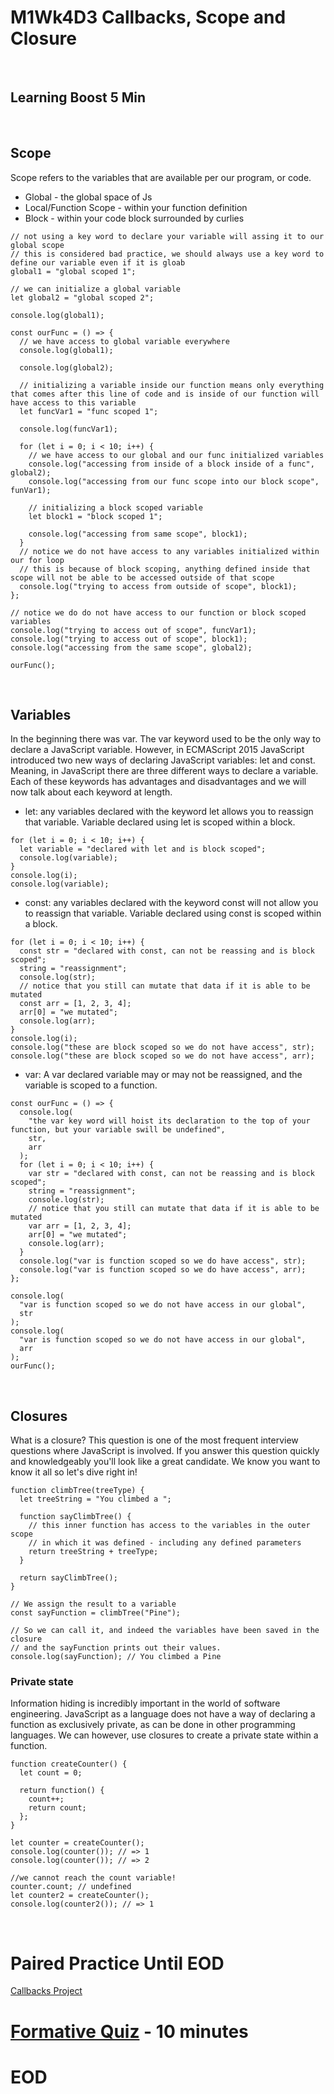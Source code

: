 # M1Wk4D3 Callbacks, Scope and Closure
<br/>

## Learning Boost 5 Min
<br/>

## Scope
Scope refers to the variables that are available per our program, or code.
- Global - the global space of Js
- Local/Function Scope - within your function definition
- Block - within your code block surrounded by curlies

```
// not using a key word to declare your variable will assing it to our global scope
// this is considered bad practice, we should always use a key word to define our variable even if it is gloab
global1 = "global scoped 1";

// we can initialize a global variable
let global2 = "global scoped 2";

console.log(global1);

const ourFunc = () => {
  // we have access to global variable everywhere
  console.log(global1);

  console.log(global2);

  // initializing a variable inside our function means only everything that comes after this line of code and is inside of our function will have access to this variable
  let funcVar1 = "func scoped 1";

  console.log(funcVar1);

  for (let i = 0; i < 10; i++) {
    // we have access to our global and our func initialized variables
    console.log("accessing from inside of a block inside of a func", global2);
    console.log("accessing from our func scope into our block scope", funVar1);

    // initializing a block scoped variable
    let block1 = "block scoped 1";

    console.log("accessing from same scope", block1);
  }
  // notice we do not have access to any variables initialized within our for loop
  // this is because of block scoping, anything defined inside that scope will not be able to be accessed outside of that scope
  console.log("trying to access from outside of scope", block1);
};

// notice we do do not have access to our function or block scoped variables
console.log("trying to access out of scope", funcVar1);
console.log("trying to access out of scope", block1);
console.log("accessing from the same scope", global2);

ourFunc();

```
<br/>

## Variables
In the beginning there was var. The var keyword used to be the only way to declare a JavaScript variable. However, in ECMAScript 2015 JavaScript introduced two new ways of declaring JavaScript variables: let and const. Meaning, in JavaScript there are three different ways to declare a variable. Each of these keywords has advantages and disadvantages and we will now talk about each keyword at length.
- let: any variables declared with the keyword let allows you to reassign that variable. Variable declared using let is scoped within a block.
```
for (let i = 0; i < 10; i++) {
  let variable = "declared with let and is block scoped";
  console.log(variable);
}
console.log(i);
console.log(variable);

```
- const: any variables declared with the keyword const will not allow you to reassign that variable. Variable declared using const is scoped within a block.
```
for (let i = 0; i < 10; i++) {
  const str = "declared with const, can not be reassing and is block scoped";
  string = "reassignment";
  console.log(str);
  // notice that you still can mutate that data if it is able to be mutated
  const arr = [1, 2, 3, 4];
  arr[0] = "we mutated";
  console.log(arr);
}
console.log(i);
console.log("these are block scoped so we do not have access", str);
console.log("these are block scoped so we do not have access", arr);

```
- var: A var declared variable may or may not be reassigned, and the variable is scoped to a function.
```
const ourFunc = () => {
  console.log(
    "the var key word will hoist its declaration to the top of your function, but your variable swill be undefined",
    str,
    arr
  );
  for (let i = 0; i < 10; i++) {
    var str = "declared with const, can not be reassing and is block scoped";
    string = "reassignment";
    console.log(str);
    // notice that you still can mutate that data if it is able to be mutated
    var arr = [1, 2, 3, 4];
    arr[0] = "we mutated";
    console.log(arr);
  }
  console.log("var is function scoped so we do have access", str);
  console.log("var is function scoped so we do have access", arr);
};

console.log(
  "var is function scoped so we do not have access in our global",
  str
);
console.log(
  "var is function scoped so we do not have access in our global",
  arr
);
ourFunc();

```
<br/>

## Closures
What is a closure? This question is one of the most frequent interview questions where JavaScript is involved. If you answer this question quickly and knowledgeably you'll look like a great candidate. We know you want to know it all so let's dive right in!

```
function climbTree(treeType) {
  let treeString = "You climbed a ";

  function sayClimbTree() {
    // this inner function has access to the variables in the outer scope
    // in which it was defined - including any defined parameters
    return treeString + treeType;
  }

  return sayClimbTree();
}

// We assign the result to a variable
const sayFunction = climbTree("Pine");

// So we can call it, and indeed the variables have been saved in the closure
// and the sayFunction prints out their values.
console.log(sayFunction); // You climbed a Pine
```
### Private state
Information hiding is incredibly important in the world of software engineering. JavaScript as a language does not have a way of declaring a function as exclusively private, as can be done in other programming languages. We can however, use closures to create a private state within a function.
```
function createCounter() {
  let count = 0;

  return function() {
    count++;
    return count;
  };
}

let counter = createCounter();
console.log(counter()); // => 1
console.log(counter()); // => 2

//we cannot reach the count variable!
counter.count; // undefined
let counter2 = createCounter();
console.log(counter2()); // => 1
```


<br/>

# Paired Practice Until EOD
[Callbacks Project](https://github.com/appacademy/practice-for-week-02-try-out-callbacks/tree/main)
<br/>


# [Formative Quiz](https://open.appacademy.io/learn/js-py---pt-jul-2023-online/week-4---callbacks--scope-and-closure/formative-quiz---monday--repeat-) - 10 minutes

# EOD
